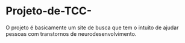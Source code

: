 # Projeto-de-TCC-
O projeto é basicamente um site de busca que tem o intuito de ajudar pessoas com transtornos de neurodesenvolvimento.
